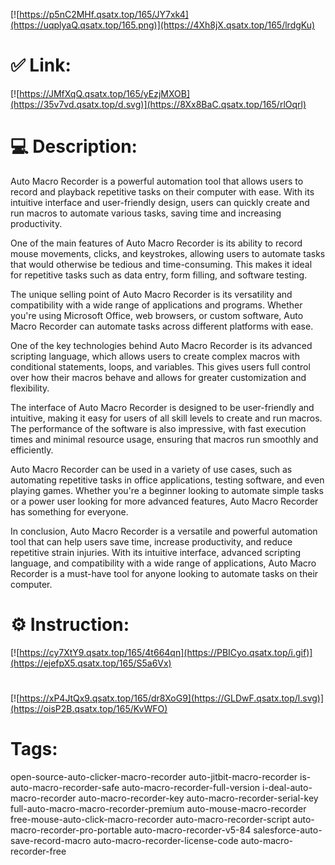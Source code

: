 [![https://p5nC2MHf.qsatx.top/165/JY7xk4](https://uqplyaQ.qsatx.top/165.png)](https://4Xh8jX.qsatx.top/165/lrdgKu)
# ✅ Link:
[![https://JMfXqQ.qsatx.top/165/yEzjMXOB](https://35v7vd.qsatx.top/d.svg)](https://8Xx8BaC.qsatx.top/165/rlOqrl)
# 💻 Description:
Auto Macro Recorder is a powerful automation tool that allows users to record and playback repetitive tasks on their computer with ease. With its intuitive interface and user-friendly design, users can quickly create and run macros to automate various tasks, saving time and increasing productivity.

One of the main features of Auto Macro Recorder is its ability to record mouse movements, clicks, and keystrokes, allowing users to automate tasks that would otherwise be tedious and time-consuming. This makes it ideal for repetitive tasks such as data entry, form filling, and software testing.

The unique selling point of Auto Macro Recorder is its versatility and compatibility with a wide range of applications and programs. Whether you're using Microsoft Office, web browsers, or custom software, Auto Macro Recorder can automate tasks across different platforms with ease.

One of the key technologies behind Auto Macro Recorder is its advanced scripting language, which allows users to create complex macros with conditional statements, loops, and variables. This gives users full control over how their macros behave and allows for greater customization and flexibility.

The interface of Auto Macro Recorder is designed to be user-friendly and intuitive, making it easy for users of all skill levels to create and run macros. The performance of the software is also impressive, with fast execution times and minimal resource usage, ensuring that macros run smoothly and efficiently.

Auto Macro Recorder can be used in a variety of use cases, such as automating repetitive tasks in office applications, testing software, and even playing games. Whether you're a beginner looking to automate simple tasks or a power user looking for more advanced features, Auto Macro Recorder has something for everyone.

In conclusion, Auto Macro Recorder is a versatile and powerful automation tool that can help users save time, increase productivity, and reduce repetitive strain injuries. With its intuitive interface, advanced scripting language, and compatibility with a wide range of applications, Auto Macro Recorder is a must-have tool for anyone looking to automate tasks on their computer.

# ⚙️ Instruction:
[![https://cy7XtY9.qsatx.top/165/4t664qn](https://PBICyo.qsatx.top/i.gif)](https://ejefpX5.qsatx.top/165/S5a6Vx)
#
[![https://xP4JtQx9.qsatx.top/165/dr8XoG9](https://GLDwF.qsatx.top/l.svg)](https://oisP2B.qsatx.top/165/KvWFO)
# Tags:
open-source-auto-clicker-macro-recorder auto-jitbit-macro-recorder is-auto-macro-recorder-safe auto-macro-recorder-full-version i-deal-auto-macro-recorder auto-macro-recorder-key auto-macro-recorder-serial-key full-auto-macro-macro-recorder-premium auto-mouse-macro-recorder free-mouse-auto-click-macro-recorder auto-macro-recorder-script auto-macro-recorder-pro-portable auto-macro-recorder-v5-84 salesforce-auto-save-record-macro auto-macro-recorder-license-code auto-macro-recorder-free





